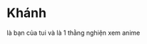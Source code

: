<!DOCTYPE html>
<html lang="en">
<head>
    <meta charset="UTF-8">
    <meta http-equiv="X-UA-Compatible" content="IE=edge">
    <meta name="viewport" content="width=device-width, initial-scale=1.0">
    <title>khánh</title>
</head>
<body>
    <div id="fb-root"></div>
    <script async defer crossorigin="anonymous" src="https://connect.facebook.net/vi_VN/sdk.js#xfbml=1&version=v17.0&appId=5986637248131731&autoLogAppEvents=1" nonce="s0vyWKXb"></script>
    <p><h1>Khánh</h1></p>
    là bạn của tui và là 1 thằng nghiện xem anime<br>
    <div class="fb-like" data-href="https://github.com/than008/than008/commit/b86d0fca580d41315c7c3c29bd6c8a5431e3296b" data-width="" data-layout="" data-action="" data-size="" data-share="true"></div>
    <div class="fb-comments" data-href="https://github.com/than008/than008/edit/main/README.md" data-width="100%" data-numposts="5"></div>
</body>
</html>
